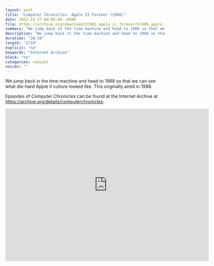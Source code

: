 ```yaml
---
layout: post
title: "Computer Chronicles: Apple II Forever (1988)"
date: 2022-12-27 00:05:00 -0500
file: https://archive.org/download/CC605_apple_ii_forever/CC605_apple_ii_forever.mp4
summary: "We jump back in the time machine and head to 1988 so that we can see what die-hard Apple II culture looked like.  This originally aired in 1988."
description: "We jump back in the time machine and head to 1988 so that we can see what die-hard Apple II culture looked like.  This originally aired in 1988."
duration: "28:39"
length: "1719"
explicit: "no" 
keywords: "Internet Archive"
block: "no" 
categories: vodcast
voices: ""
---
```


We jump back in the time machine and head to 1988 so that we can see what die-hard Apple II culture looked like.  This originally aired in 1988.

Episodes of *Computer Chronicles* can be found at the Internet Archive at <https://archive.org/details/computerchronicles>.

<iframe src="https://archive.org/embed/CC605_apple_ii_forever" width="640" height="480" frameborder="0" webkitallowfullscreen="true" mozallowfullscreen="true" allowfullscreen></iframe>
